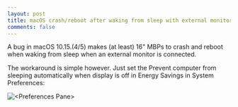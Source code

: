 ```yaml
---
layout: post
title: macOS crash/reboot after waking from sleep with external monitor
comments: false
---
```


A bug in macOS 10.15.(4/5) makes (at least) 16" MBPs to crash and reboot when waking from sleep when an external monitor is connected.

The workaround is simple however. Just set the Prevent computer from sleeping automatically when display is off in Energy Savings in System Preferences:

<img alt="<Preferences Pane>" src="<http://bygden.nu/jonas/wp-content/uploads/2020/05/Screenshot-2020-05-29-at-09.59.19.png">